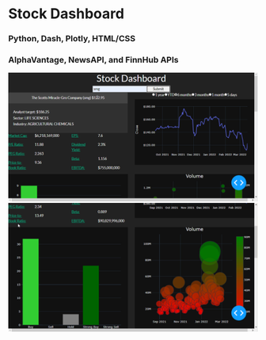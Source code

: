 # Stock Dashboard
### Python, Dash, Plotly, HTML/CSS
### AlphaVantage, NewsAPI, and FinnHub APIs
![Screenshot](/stock-dashboard-1.png)
![Screenshot](/stock-dashboard-2.png)
